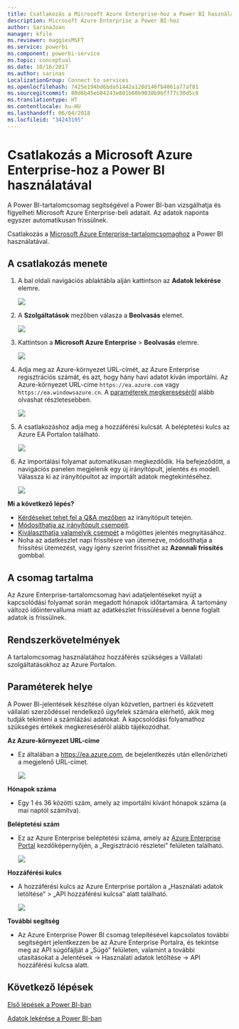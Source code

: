 ```yaml
---
title: Csatlakozás a Microsoft Azure Enterprise-hoz a Power BI használatával
description: Microsoft Azure Enterprise a Power BI-hoz
author: SarinaJoan
manager: kfile
ms.reviewer: maggiesMSFT
ms.service: powerbi
ms.component: powerbi-service
ms.topic: conceptual
ms.date: 10/16/2017
ms.author: sarinas
LocalizationGroup: Connect to services
ms.openlocfilehash: 7425e194bd6bda51442a128d146fb4061a77af81
ms.sourcegitcommit: 80d6b45eb84243e801b60b9038b9bff77c30d5c8
ms.translationtype: HT
ms.contentlocale: hu-HU
ms.lasthandoff: 06/04/2018
ms.locfileid: "34243195"
---
```

# <a name="connect-to-microsoft-azure-enterprise-with-power-bi"></a>Csatlakozás a Microsoft Azure Enterprise-hoz a Power BI használatával
A Power BI-tartalomcsomag segítségével a Power BI-ban vizsgálhatja és figyelheti Microsoft Azure Enterprise-beli adatait. Az adatok naponta egyszer automatikusan frissülnek.

Csatlakozás a [Microsoft Azure Enterprise-tartalomcsomaghoz](https://app.powerbi.com/getdata/services/azure-enterprise) a Power BI használatával.

## <a name="how-to-connect"></a>A csatlakozás menete
1. A bal oldali navigációs ablaktábla alján kattintson az **Adatok lekérése** elemre.
   
    ![](media/service-connect-to-azure-enterprise/getdata.png)
2. A **Szolgáltatások** mezőben válasza a **Beolvasás** elemet.
   
   ![](media/service-connect-to-azure-enterprise/services.png)
3. Kattintson a **Microsoft Azure Enterprise** \> **Beolvasás** elemre.
   
   ![](media/service-connect-to-azure-enterprise/mazureenterprise.png)
4. Adja meg az Azure-környezet URL-címét, az Azure Enterprise regisztrációs számát, és azt, hogy hány havi adatot kíván importálni. Az Azure-környezet URL-címe `https://ea.azure.com` vagy `https://ea.windowsazure.cn`. A [paraméterek megkereséséről](#FindingParams) alább olvashat részletesebben.
   
    ![](media/service-connect-to-azure-enterprise/params.png)
5. A csatlakozáshoz adja meg a hozzáférési kulcsát. A beléptetési kulcs az Azure EA Portalon található.
   
    ![](media/service-connect-to-azure-enterprise/creds.png)
6. Az importálási folyamat automatikusan megkezdődik. Ha befejeződött, a navigációs panelen megjelenik egy új irányítópult, jelentés és modell. Válassza ki az irányítópultot az importált adatok megtekintéséhez.
   
   ![](media/service-connect-to-azure-enterprise/dashboard.png)

**Mi a következő lépés?**

* [Kérdéseket tehet fel a Q&A mezőben](power-bi-q-and-a.md) az irányítópult tetején.
* [Módosíthatja az irányítópult csempéit](service-dashboard-edit-tile.md).
* [Kiválaszthatja valamelyik csempét](service-dashboard-tiles.md) a mögöttes jelentés megnyitásához.
* Noha az adatkészlet napi frissítésre van ütemezve, módosíthatja a frissítési ütemezést, vagy igény szerint frissíthet az **Azonnali frissítés** gombbal.

## <a name="whats-included"></a>A csomag tartalma
Az Azure Enterprise-tartalomcsomag havi adatjelentéseket nyújt a kapcsolódási folyamat során megadott hónapok időtartamára. A tartomány változó időintervalluma miatt az adatkészlet frissülésével a benne foglalt adatok is frissülnek.

## <a name="system-requirements"></a>Rendszerkövetelmények
A tartalomcsomag használatához hozzáférés szükséges a Vállalati szolgáltatásokhoz az Azure Portalon.

<a name="FindingParams"></a>

## <a name="finding-parameters"></a>Paraméterek helye
A Power BI-jelentések készítése olyan közvetlen, partneri és közvetett vállalati szerződéssel rendelkező ügyfelek számára elérhető, akik meg tudják tekinteni a számlázási adatokat. A kapcsolódási folyamathoz szükséges értékek megkereséséről alább tájékozódhat.

**Az Azure-környezet URL-címe**

* Ez általában a https://ea.azure.com, de bejelentkezés után ellenőrizheti a megjelenő URL-címet.
  
    ![](media/service-connect-to-azure-enterprise/params3.png)

**Hónapok száma**

* Egy 1 és 36 közötti szám, amely az importálni kívánt hónapok száma (a mai naptól számítva).

**Beléptetési szám**

* Ez az Azure Enterprise beléptetési száma, amely az [Azure Enterprise Portal](https://ea.azure.com/) kezdőképernyőjén, a „Regisztráció részletei” felületen található.
  
    ![](media/service-connect-to-azure-enterprise/params2.png)

**Hozzáférési kulcs**

* A hozzáférési kulcs az Azure Enterprise portálon a „Használati adatok letöltése” > „API hozzáférési kulcsa” alatt található.
  
    ![](media/service-connect-to-azure-enterprise/creds2.png)

**További segítség**

* Az Azure Enterprise Power BI csomag telepítésével kapcsolatos további segítségért jelentkezzen be az Azure Enterprise Portalra, és tekintse meg az API súgófájlját a „Súgó” felületen, valamint a további utasításokat a Jelentések -> Használati adatok letöltése -> API hozzáférési kulcsa alatt.

## <a name="next-steps"></a>Következő lépések
[Első lépések a Power BI-ban](service-get-started.md)

[Adatok lekérése a Power BI-ban](service-get-data.md)

